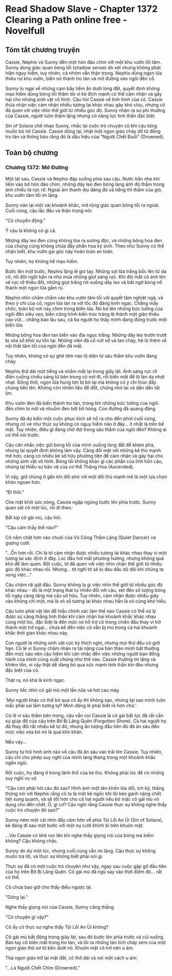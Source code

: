 # Read Shadow Slave - Chapter 1372 Clearing a Path online free - Novelfull

## Tóm tắt chương truyện

Cassie, Nephis và Sunny đến một hòn đảo chìm với một khu vườn tối tăm. Sunny dùng giác quan bóng tối (shadow sense) dò xét nhưng không phát hiện nguy hiểm, tuy nhiên, cả nhóm vẫn thận trọng. Nephis dùng ngọn lửa thiêu rụi khu vườn, biến nó thành tro tàn và mở đường vào ngôi đền cổ.

Sunny lo ngại về những cạm bẫy tiềm ẩn dưới lòng đất, quyết định không mạo hiểm dùng bóng tối thăm dò vì kẻ địch mạnh có thể cảm nhận và gây hại cho những sinh vật vô hình. Cậu hỏi Cassie về tình hình của cô. Cassie thừa nhận việc cảm nhận nhiều tương lai khác nhau gây khó chịu, nhưng cô đã quen với việc nhìn thế giới từ nhiều góc độ. Sunny nhận ra sự phi thường của Cassie, người luôn thầm lặng nhưng có năng lực tinh thần đặc biệt.

Sin of Solace chế nhạo Sunny, nhắc lại cuộc trò chuyện cũ khi cậu từng muốn bỏ rơi Cassie. Cassie dừng lại, nhặt một ngọn giáo cháy dở từ đống tro tàn và thông báo rằng đó là dấu hiệu của "Người Chết Đuối" (Drowned).

## Toàn bộ chương

### Chương 1372: Mở Đường

Một lát sau, Cassie và Nephis đáp xuống phía sau cậu. Nước bắn nhẹ khi liếm vào bờ hòn đảo chìm, những dây leo đen bóng láng ánh đỏ thẫm trong ánh chiều tà rực rỡ. Ngoài âm thanh dịu dàng đó và tiếng thì thầm của gió, khu vườn tăm tối im lặng.

Sunny nán lại một vài khoảnh khắc, mở rộng giác quan bóng tối ra ngoài. Cuối cùng, cậu lắc đầu và thận trọng nói:

"Có chuyển động."

Ý cậu là không có gì cả.

Những dây leo đen cũng không tỏa ra sương độc, và những bông hoa đen của chúng cũng không chứa đầy phấn hoa ký sinh. Theo như Sunny có thể nhận biết, khu vườn gai góc này hoàn toàn an toàn.

Tuy nhiên, họ không hề mạo hiểm.

Bước lên một bước, Nephis lặng lẽ giơ tay. Những sợi lửa trắng bốc lên từ da cô, rồi đột ngột bắn ra như mưa những giọt sáng rực. Khi đôi mắt cô ánh lên vẻ rực rỡ thiêu đốt, những giọt trắng rơi xuống dây leo và bất ngờ bùng nổ thành một ngọn lửa gầm rú.

Nephis nhìn chằm chằm vào khu vườn tăm tối với quyết tâm nghiệt ngã, và theo ý chí của cô, ngọn lửa lan ra với tốc độ đáng kinh ngạc. Chẳng mấy chốc, toàn bộ nơi này chìm trong biển lửa. Nó bò lên những bức tường của ngôi đền xiêu vẹo, biến công trình kiến trúc tráng lệ thành một giàn thiêu cao vút... chẳng bao lâu sau, cả ba người họ thấy mình đang đứng trước một biển lửa.

Những bông hoa đen tan biến vào địa ngục trắng. Những dây leo trườn trượt bị xóa sổ khỏi sự tồn tại. Những viên đá cổ nứt vỡ và tan chảy, hé lộ thêm về nội thất tăm tối của ngôi đền đã mất.

Tuy nhiên, không có sự ghê tởm nào lộ diện từ sâu thẳm khu vườn đang cháy.

Nephis thở dài một tiếng và nhắm mắt lại trong giây lát. Ánh sáng rực rỡ điên cuồng chiếu sáng từ bên trong cô mờ đi, rồi biến mất để lộ làn da nhợt nhạt. Đồng thời, ngọn lửa hung tợn bị bỏ lại mà không có ý chí thúc đẩy chúng tiến lên. Không còn nhiên liệu để đốt, chúng nhỏ lại và dần dần tắt lịm.

Khu vườn đen đã biến thành tro tàn, trong khi những bức tường của ngôi đền chìm bị nứt và nhuốm đen bởi bồ hóng. Con đường đã quang đãng.

Sunny đã dự kiến một cuộc phục kích sẽ nổ ra cho đến phút cuối cùng, nhưng có vẻ như thực sự không có nguy hiểm nào ở đây... ít nhất là trên bề mặt. Tuy nhiên, điều gì đang chờ đợi trong sâu thẳm của ngôi đền? Không ai có thể nói trước.

Cậu cân nhắc việc gửi bóng tối của mình xuống lòng đất để khám phá, nhưng lại quyết định không làm vậy. Càng đối mặt với những kẻ thù mạnh mẽ hơn, càng có nhiều kẻ sở hữu phương tiện để cảm nhận và gây hại cho những sinh vật vô hình. Bóng tối không khác gì các phần của linh hồn cậu, nhưng lại thiếu sự bảo vệ của cơ thể Thăng Hoa (Ascended).

Vì vậy, giữ chúng ở gần khi đối phó với một đối thủ mạnh mẽ là một lựa chọn khôn ngoan hơn.

"Đi thôi."

Che mặt khỏi sức nóng, Cassie ngập ngừng bước lên phía trước. Sunny quan sát cô một lúc, rồi đi theo.

Bắt kịp cô gái mù, cậu hỏi:

"Cậu cảm thấy thế nào?"

Cô nắm chặt hơn vào chuôi của Vũ Công Thầm Lặng (Quiet Dancer) và gượng cười.

"...Ổn hơn rồi. Chỉ là tớ cảm nhận được nhiều tương lai khác nhau thay vì một tương lai xác định ở đây. Lúc đầu hơi mất phương hướng, nhưng không quá khó để làm quen. Rốt cuộc, tớ đã quen với việc nhìn nhận thế giới từ nhiều góc độ khác nhau rồi. Nhưng... tớ nghĩ tớ sẽ bị đau đầu dữ dội khi chúng ta xong việc..."

Cậu chậm rãi gật đầu. Sunny không lạ gì việc nhìn thế giới từ nhiều góc độ khác nhau - đó là một trạng thái tự nhiên đối với cậu, xét đến số lượng bóng tối ngày càng tăng mà cậu sở hữu. Tuy nhiên, cảm nhận được nhiều giây vào không chỉ một, mà là vô số tương lai khác nhau hẳn là vô cùng khó hiểu.

Cậu luôn phải vật lộn để hiểu chính xác làm thế nào Cassie có thể xử lý được sự căng thẳng tinh thần khi cảm nhận hai khoảnh khắc khác nhau cùng một lúc, đặc biệt là đến mức nó hỗ trợ cô trong chiến đấu thay vì trở thành một trở ngại... chưa kể đến việc cô vẫn bị mù trong cả hai khoảnh khắc thời gian khác nhau này.

Con người là những sinh vật cực kỳ thích nghi, nhưng mọi thứ đều có giới hạn. Có lẽ vì Sunny chậm nhận ra tài năng của bản thân mình bất thường đến mức nào nên cậu hiếm khi cân nhắc đến việc những người bạn đồng hành của mình cũng xuất chúng như thế nào. Cassie thường im lặng và khiêm tốn, vì vậy thật dễ dàng bỏ qua sức mạnh tinh thần kín đáo nhưng đặc biệt của cô.

Thật ra, nó khá là kinh ngạc.

Sunny liếc nhìn cô gái mù một lần nữa và hơi cau mày.

'Mọi người khác có thể bỏ qua cô ấy thì không sao, nhưng tại sao mình luôn mắc phải sai lầm tương tự? Mình đáng lẽ phải biết rõ hơn chứ.'

Có lẽ vì sâu thẳm bên trong, cậu vẫn coi Cassie là cô gái bất lực đã rất cần sự giúp đỡ của cậu trên Bờ Bị Lãng Quên (Forgotten Shore). Cả hai người họ đã thay đổi rất nhiều kể từ đó, nhưng ấn tượng đầu tiên đó đã ăn sâu đến mức việc xóa bỏ nó là quá khó khăn.

Nếu vậy...

Sunny tự hỏi hình ảnh nào về cậu đã ăn sâu vào trái tim Cassie. Tuy nhiên, cậu chỉ cho phép suy nghĩ của mình lang thang trong một khoảnh khắc ngắn ngủi.

Rốt cuộc, họ đang ở trong lãnh thổ của kẻ thù. Không phải lúc để có những suy nghĩ vu vơ.

"Cậu còn phải hỏi câu đó sao? Hình ảnh một tên khốn lừa dối, ích kỷ, thẳng thừng nói với Nephis rằng cô ta là một kẻ ngốc khi lôi kéo gánh nặng chết tiệt xung quanh, và sẽ tốt hơn cho cả hai người nếu bỏ mặc cô gái mù vô dụng cho đến chết. Ồ, gì cơ? Cậu nghĩ rằng Cassie thực sự không nghe thấy cuộc trò chuyện đó sao?"

Sunny ném một cái nhìn đầy căm hờn về phía Tội Lỗi An Ủi (Sin of Solace), kẻ đang đi sau một bước với một nụ cười khinh bỉ trên khuôn mặt.

...Vai Cassie có khẽ run lên khi nghe thấy giọng nói của bóng ma kiếm không? Cậu không chắc.

Sunny do dự một lúc, nhưng cuối cùng vẫn im lặng. Cậu thực sự không muốn trả lời, và thực sự không biết phải nói gì.

Thực sự đã có một cuộc trò chuyện như vậy, ngay sau cuộc gặp gỡ đầu tiên của họ trên Bờ Bị Lãng Quên. Cô gái mù đã ngủ say vào thời điểm đó... rất có thể.

Cô chưa bao giờ cho thấy điều ngược lại.

"Dừng lại."

Nghe thấy giọng nói của Cassie, Sunny căng thẳng.

"Có chuyện gì vậy?"

Cô ấy có thực sự nghe thấy Tội Lỗi An Ủi không?

Cô gái mù bất động trong giây lát, sau đó bước lên phía trước và cúi xuống. Bàn tay cô biến mất trong tro tàn, và lôi ra những tàn tích cháy sém của một ngọn giáo thô sơ từ bên dưới nó. Khuôn mặt cô trở nên u ám.

Thả ngọn giáo trở lại mặt đất, cô thở dài và nói một cách u ám:

"...Là Người Chết Chìm (Drowned)."